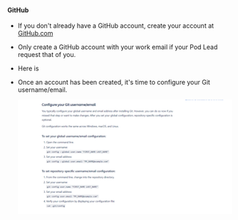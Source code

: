 #### GitHub

- If you don't already have a GitHub account, create your account at [GitHub.com](https://github.com/)
- Only create a GitHub account with your work email if your Pod Lead request that of you.
- Here is
- Once an account has been created, it's time to configure your Git username/email.

  [![Git-Cofig](../git-config.png)</a>](https://support.atlassian.com/bitbucket-cloud/docs/configure-your-dvcs-username-for-commits/)
